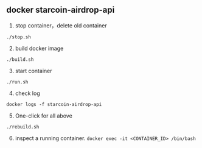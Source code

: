 ## docker starcoin-airdrop-api

1. stop container，delete old container

`./stop.sh`

2. build docker image

`./build.sh`

3. start container

`./run.sh`

4. check log

`docker logs -f starcoin-airdrop-api`

5. One-click for all above

`./rebuild.sh`

6. inspect a running container.
`docker exec -it <CONTAINER_ID> /bin/bash`
